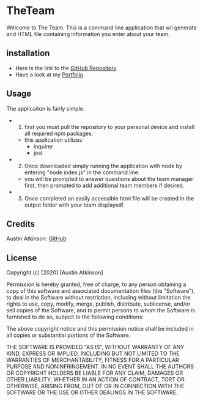 # TheTeam

Welcome to The Team. This is a command line application that wil generate and HTML file containing information you enter about your team.

## installation
* Here is the link to the [GitHub Repository](https://github.com/austinatkinson93/TheTeam)
* Have a look at my [Portfolio](https://austinatkinson93.github.io/ThePortfolio/)

## Usage
The applicaiton is fairly simple.

- 1. first you must pull the repository to your personal device and install all required npm packages.
    - this application utilizes: 
        * inquirer
        * jest
        

- 2. Once downloaded simply running the application with node by entering "node index.js" in the command line.
    - you will be prompted to answer questions about the team manager first, then prompted to add additional team members if desired. 
        

- 3. Once completed an easily accessible html file will be created in the output folder with your team displayed!

    
## Credits 

Austin Atkinson: [GitHub](https://github.com/austinatkinson93)


## License

Copyright (c) [2020] [Austin Atkinson]

Permission is hereby granted, free of charge, to any person obtaining a copy
of this software and associated documentation files (the "Software"), to deal
in the Software without restriction, including without limitation the rights
to use, copy, modify, merge, publish, distribute, sublicense, and/or sell
copies of the Software, and to permit persons to whom the Software is
furnished to do so, subject to the following conditions:

The above copyright notice and this permission notice shall be included in all
copies or substantial portions of the Software.

THE SOFTWARE IS PROVIDED "AS IS", WITHOUT WARRANTY OF ANY KIND, EXPRESS OR
IMPLIED, INCLUDING BUT NOT LIMITED TO THE WARRANTIES OF MERCHANTABILITY,
FITNESS FOR A PARTICULAR PURPOSE AND NONINFRINGEMENT. IN NO EVENT SHALL THE
AUTHORS OR COPYRIGHT HOLDERS BE LIABLE FOR ANY CLAIM, DAMAGES OR OTHER
LIABILITY, WHETHER IN AN ACTION OF CONTRACT, TORT OR OTHERWISE, ARISING FROM,
OUT OF OR IN CONNECTION WITH THE SOFTWARE OR THE USE OR OTHER DEALINGS IN THE
SOFTWARE.